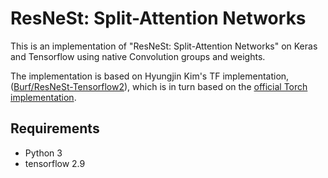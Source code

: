 # ResNeSt: Split-Attention Networks

This is an implementation of "ResNeSt: Split-Attention Networks" on Keras and Tensorflow using native Convolution groups
and weights.

The implementation is based on Hyungjin Kim's TF implementation, ([Burf/ResNeSt-Tensorflow2](https://github.com/Burf/ResNeSt-Tensorflow2)),
which is in turn based on the [official Torch implementation](https://github.com/zhanghang1989/ResNeSt).

## Requirements
- Python 3
- tensorflow 2.9
